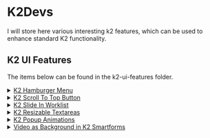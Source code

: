 # K2Devs
I will store here various interesting k2 features, which can be used to enhance standard K2 functionality.

## K2 UI Features
The items below can be found in the k2-ui-features folder.

<details><summary><a href="https://dudelisdev.com/2019/02/hamburger-menu-tabs.html" rel="nofollow">K2 Hamburger Menu</a></summary>

<img src="https://dudelisdev.com/wp-content/uploads/2019/02/Hamburger-Menu_example-2.png" alt="Hamburger Menu example" style="max-width:100%;">
</details>

<details><summary><a href="https://dudelisdev.com/2018/11/scroll-top-button.html" rel="nofollow">K2 Scroll To Top Button</a></summary>

<img src="https://dudelisdev.com/wp-content/uploads/2018/11/Scroll-to-top-button.gif" alt="Scroll to Top Button Example" style="max-width:100%;">
</details>

<details><summary><a href="https://dudelisdev.com/2019/02/k2-slide-worklist.html" rel="nofollow">K2 Slide In Worklist</a></summary>

<img src="https://dudelisdev.com/wp-content/uploads/2019/02/K2-slide-in-worklist.gif" alt="K2 Slide In Worklist" style="max-width:100%;">
</details>

<details><summary><a href="https://dudelisdev.com/2019/03/k2-smartforms-how-to-make-textarea.html" rel="nofollow">K2 Resizable Textareas</a></summary>

<img src="https://dudelisdev.com/wp-content/uploads/2019/03/textarea-resizable.gif" alt="K2 Textareas resizable example" style="max-width:100%;">
</details>

<details><summary><a href="https://dudelisdev.com/2019/03/popup-animations-k2.html" rel="nofollow">K2 Popup Animations</a></summary>

<h4>Jack In the Box</h4>
<img src="https://dudelisdev.com/wp-content/uploads/2019/03/CSS-Animation-jackInTheBox.gif" alt="Jack In the Box" style="max-width:100%;">
<h4>Slide In Right</h4>
<img src="https://dudelisdev.com/wp-content/uploads/2019/03/CSS-SlideInRightFadeOut.gif" alt="Slide In Right" style="max-width:100%;">
<h4>Zoom In</h4>
<img src="https://dudelisdev.com/wp-content/uploads/2019/03/CSS-SubViewZoomIn.gif" alt="Zoom In example" style="max-width:100%;">
</details>

<details><summary><a href="https://dudelisdev.com/2019/04/video-background-k2.html" rel="nofollow">Video as Background in K2 Smartforms</a></summary>

<img src="https://github.com/dudelis/K2Devs/raw/master/k2-ui-features/k2-video-background/video-background-result.gif" alt="Background Video" style="max-width:100%;">
</details>
